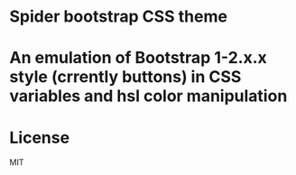 # Spider bootstrap CSS theme

# An emulation of Bootstrap 1-2.x.x style (crrently buttons) in CSS variables and hsl color manipulation

# License
MIT
